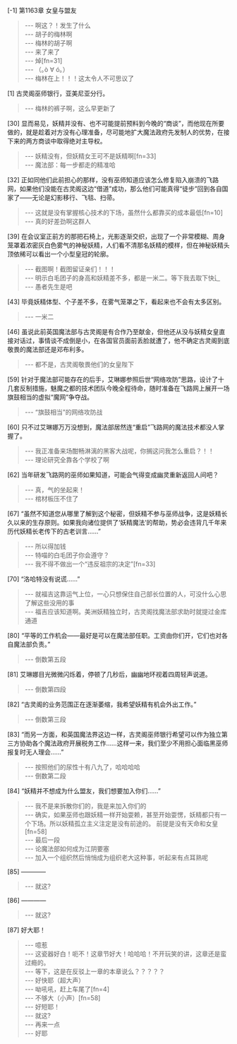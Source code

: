 
[-1] 第1163章 女皇与盟友
>--- 啊这？！发生了什么<br>
>--- 胡子的梅林啊<br>
>--- 梅林的胡子啊<br>
>--- 来了来了<br>
>--- 焯[fn=31]<br>
>--- （｡ò ∀ ó｡）<br>
>--- 梅林在上！！！这太令人不可思议了<br>

[1] 古灵阁巫师银行，亚美尼亚分行。
>--- 梅林的裤子啊，这么早更新了<br>

[30] 显而易见，妖精并没有、也不可能提前预料到今晚的“商谈”，而他现在所要做的，就是趁着对方没有心理准备，尽可能地扩大魔法政府先发制人的优势，在接下来的两方商谈中取得绝对主导权。
>--- 妖精没有，但妖精女王可不是妖精啊[fn=33]<br>
>--- 魔法部：每一步都走的精准哈<br>

[32] 正如同他们此前担心的那样，没有巫师知道应该怎么修复陷入崩溃的飞路网，如果他们没能在古灵阁这边“借道”成功，那么他们可能真得“徒步”回到各自国家了——无论是幻影移行、飞毯、扫帚。
>--- 这就是没有掌握核心技术的下场，虽然什么都靠买的成本最低[fn=10]<br>
>--- 真的好差劲啊这群人<br>

[39] 在会议室正前方的那把石椅上，光影逐渐交织，出现了一个非常模糊、周身笼罩着浓密灰白色雾气的神秘妖精，人们看不清那名妖精的模样，但在神秘妖精头顶依稀可以看出一个小型皇冠的轮廓。
>--- 截图啊！截图留证亲们！！！<br>
>--- 明示白毛团子的身高和妖精差不多，都是一米二。等下我去取下快辶<br>
>--- 愚者先生是吧<br>

[43] 毕竟妖精体型、个子差不多，在雾气笼罩之下，看起来也不会有太多区别。
>--- 一米二<br>

[46] 虽说此前英国魔法部与古灵阁是有合作乃至献金，但他还从没与妖精女皇直接对话过，事情谈不成倒是小，在各国官员面前丢脸就遭了，他不确定古灵阁到底敬畏的魔法部还是邓布利多。
>--- 都不是，古灵阁敬畏他们的女皇陛下<br>

[59] 针对于魔法部可能存在的后手，艾琳娜参照后世“网络攻防”思路，设计了十几套反制措施，魅魔之都的技术团队今晚全程待命，随时准备在飞路网上展开一场旗鼓相当的虚拟“魔网”争夺战。
>--- “旗鼓相当”的网络攻防战<br>

[60] 只不过艾琳娜万万没想到，魔法部居然连“重启”飞路网的魔法技术都没人掌握了。
>--- 我正准备来场酣畅淋漓的黑客大战呢，你搁这问我怎么重启？！！<br>
>--- 理论研究全靠各个学校了啊<br>

[62] 当年研发飞路网的巫师如果知道，可能会气得变成幽灵重新返回人间吧？
>--- 真，气的坐起来！<br>
>--- 棺材板压不住了<br>

[67] “虽然不知道您从哪里了解到这个秘密，但妖精不参与巫师战争，这是妖精长久以来的生存原则。如果我向诸位提供了‘妖精魔法’的帮助，势必会违背几千年来历代妖精长老传下的古老训言……”
>--- 所以得加钱<br>
>--- 特喵的白毛团子你会遵守？<br>
>--- 我不得不做出一个“违反祖宗的决定”[fn=33]<br>

[70] “洛哈特没有说谎……”
>--- 就福吉这靠运气上位，一心只想保住自己部长位置的人，可没什么心思了解这些没用的事<br>
>--- 福吉应该知道啊。美洲妖精独立时，古灵阁找魔法部求助时就提过金库通道<br>

[80] “平等的工作机会——最好是可以在魔法部任职。工资由你们开，它们也对各自魔法部负责。”
>--- 倒数第五段<br>

[81] 艾琳娜目光微微闪烁着，停顿了几秒后，幽幽地环视着四周轻声说道。
>--- 倒数第四段<br>

[82] “古灵阁的业务范围正在逐渐萎缩，我希望妖精有机会外出工作。”
>--- 倒数第三段<br>

[83] “而另一方面，和英国魔法界这边一样，古灵阁巫师银行希望可以作为独立第三方协助各个魔法政府开展税务工作……这样一来，我们至少不用担心面临黑巫师报复时无人理会……”
>--- 按照他们的尿性十有八九了，哈哈哈哈<br>
>--- 倒数第二段<br>

[84] “妖精并不想成为什么盟友，我们想要加入你们……”
>--- 我不是来拆散你们的，我是来加入你们的<br>
>--- 确实，如果巫师也跟妖精一样开始耍赖，甚至开始耍愣，妖精都只有一个下场。所以妖精孤立主义注定是没有前途的。
前提是没有天命和女皇[fn=58]<br>
>--- 最后一段<br>
>--- 论魔法部如何成为江阴要塞<br>
>--- 加入一个组织然后悄悄成为组织老大这种事，听起来有点耳熟呢<br>

[85] ————
>--- 就这?<br>

[86] ————
>--- 就这?<br>

[87] 好大耶！
>--- 噫惹<br>
>--- 这瓷器好白！呃不！这章节好大！哈哈哈！不开玩笑的讲，这章还是蛮过瘾的。<br>
>--- 等下，这是在反驳上一章的本章说么？？？？？<br>
>--- 好快耶（超大声）<br>
>--- 呦吼吼，赶上车尾了[fn=4]<br>
>--- 不够大（小声）[fn=58]<br>
>--- 好短耶！<br>
>--- 就这?<br>
>--- 再来一点<br>
>--- 好耶<br>
